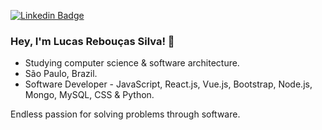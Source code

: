 
[![Linkedin Badge](https://img.shields.io/badge/-LinkedIn-blue?style=flat&logo=Linkedin&logoColor=white&link=https://)](https://www.linkedin.com/in/lucasreb/)

### Hey, I'm Lucas Rebouças Silva! 👋

- Studying computer science & software architecture.
- São Paulo, Brazil.
- Software Developer - JavaScript, React.js, Vue.js, Bootstrap, Node.js, Mongo, MySQL, CSS & Python.

Endless passion for solving problems through software.
